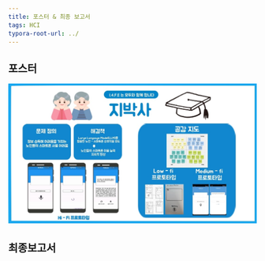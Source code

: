 ```yaml
---
title: 포스터 & 최종 보고서
tags: HCI
typora-root-url: ../
---
```




## 포스터

![지박사포스터](/images/2023-12-04-final/지박사포스터.jpg)



## 최종보고서



